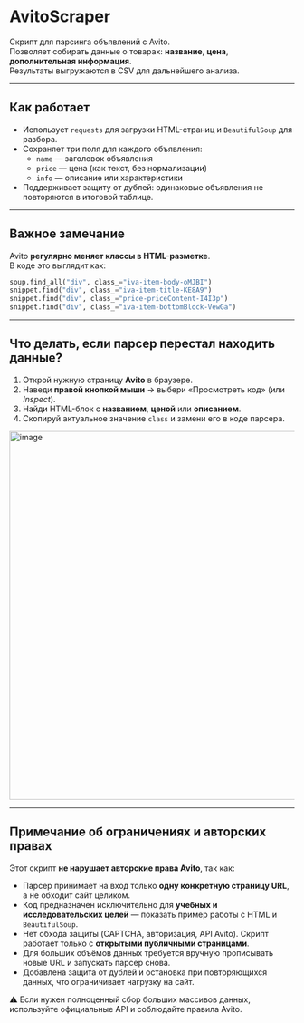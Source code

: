 # AvitoScraper

Скрипт для парсинга объявлений с Avito.  
Позволяет собирать данные о товарах: **название**, **цена**, **дополнительная информация**.  
Результаты выгружаются в CSV для дальнейшего анализа.

---

## Как работает
* Использует `requests` для загрузки HTML-страниц и `BeautifulSoup` для разбора.
* Сохраняет три поля для каждого объявления:
  - `name`  — заголовок объявления
  - `price` — цена (как текст, без нормализации)
  - `info`  — описание или характеристики
* Поддерживает защиту от дублей: одинаковые объявления не повторяются в итоговой таблице.

---

## Важное замечание
Avito **регулярно меняет классы в HTML-разметке**.  
В коде это выглядит как:
```python
soup.find_all("div", class_="iva-item-body-oMJBI")
snippet.find("div", class_="iva-item-title-KE8A9")
snippet.find("div", class_="price-priceContent-I4I3p")
snippet.find("div", class_="iva-item-bottomBlock-VewGa")
```
---

## Что делать, если парсер перестал находить данные?
1. Открой нужную страницу **Avito** в браузере.  
2. Наведи **правой кнопкой мыши** → выбери «Просмотреть код» (или *Inspect*).  
3. Найди HTML-блок с **названием**, **ценой** или **описанием**.  
4. Скопируй актуальное значение `class` и замени его в коде парсера.  

<img width="1433" height="651" alt="image" src="https://github.com/user-attachments/assets/09d22961-a989-41ea-84d1-d9def03aaea6" />

---

## Примечание об ограничениях и авторских правах

Этот скрипт **не нарушает авторские права Avito**, так как:

* Парсер принимает на вход только **одну конкретную страницу URL**, а не обходит сайт целиком.  
* Код предназначен исключительно для **учебных и исследовательских целей** — показать пример работы с HTML и `BeautifulSoup`.  
* Нет обхода защиты (CAPTCHA, авторизация, API Avito). Скрипт работает только с **открытыми публичными страницами**.  
* Для больших объёмов данных требуется вручную прописывать новые URL и запускать парсер снова.  
* Добавлена защита от дублей и остановка при повторяющихся данных, что ограничивает нагрузку на сайт.  

⚠️ Если нужен полноценный сбор больших массивов данных, используйте официальные API и соблюдайте правила Avito.
